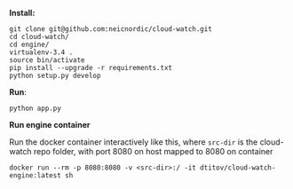 **Install:**

```
git clone git@github.com:neicnordic/cloud-watch.git
cd cloud-watch/
cd engine/
virtualenv-3.4 .
source bin/activate
pip install --upgrade -r requirements.txt
python setup.py develop
```

**Run**:

```
python app.py
```

**Run engine container**

Run the docker container interactively like this, where `src-dir` is the cloud-watch repo folder, with port 8080 on host mapped to 8080 on container
```
docker run --rm -p 8080:8080 -v <src-dir>:/ -it dtitov/cloud-watch-engine:latest sh
```
